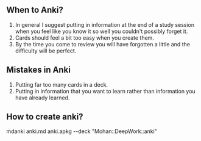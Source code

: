 ## When to Anki?
1. In general I suggest putting in information at the end of a study session when you feel like you know it so well you couldn't possibly forget it.
2. Cards should feel a bit too easy when you create them.
3. By the time you come to review you will have forgotten a little and the difficulty will be perfect.

## Mistakes in Anki
1. Putting far too many cards in a deck.
2. Putting in information that you want to learn rather than information you have already learned.



## How to create anki?
mdanki anki.md anki.apkg --deck "Mohan::DeepWork::anki"
